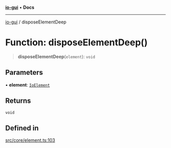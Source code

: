 [**io-gui**](../README.md) • **Docs**

***

[io-gui](../README.md) / disposeElementDeep

# Function: disposeElementDeep()

> **disposeElementDeep**(`element`): `void`

## Parameters

• **element**: [`IoElement`](../classes/IoElement.md)

## Returns

`void`

## Defined in

[src/core/element.ts:103](https://github.com/io-gui/io/blob/main/src/core/element.ts#L103)
